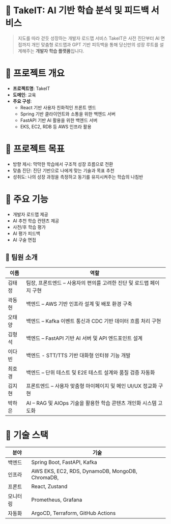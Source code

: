 # 🧠 TakeIT: AI 기반 학습 분석 및 피드백 서비스

> 지도를 따라 걷듯 성장하는 개발자 로드맵 서비스
> TakeIT은 사전 진단부터 AI 면접까지 개인 맞춤형 로드맵과 GPT 기반 피득백을 통해 당신만의 성장 루트를 설계해주는 **개발자 학습 플랫폼**입니다.

# 📌 프로젝트 개요
- **프로젝트명**: TakeIT
- **도메인**: 교육
- **주요 구성**:
  - React 기반 사용자 친화적인 프론트 엔드
  - Spring 기반 클라이언트와 소통을 위한 백엔드 서버
  - FastAPI 기반 AI 활용을 위한 백엔드 서버
  - EKS, EC2, RDB 등 AWS 인프라 활용
 
# 🎯 프로젝트 목표
- 방향 제시: 막막한 학습에서 구조적 성장 흐름으로 전환
- 맞춤 진단: 진단 기반으로 나에게 맞는 기술과 목표 추천
- 성취도: 나의 성장 과정을 측정하고 동기를 유지시켜주는 학습의 나침반

# 🔧 주요 기능
- 개발자 로드맵 제공
- AI 추천 학습 컨텐츠 제공
- 사전/후 학습 평가
- AI 평가 피드백
- AI 구술 면접

## 👥 팀원 소개

| 이름 | 역할 |
|------|------|
| 김태정 | 팀장, 프론트엔드 – 사용자의 편의를 고려한 진단 및 로드맵 페이지 구현 |
| 곽동헌 | 백엔드 – AWS 기반 인프라 설계 및 배포 환경 구축 |
| 오태양 | 백엔드 – Kafka 이벤트 통신과 CDC 기반 데이터 흐름 처리 구현 |
| 김형석 | 백엔드 – FastAPI 기반 AI 서버 및 API 엔드포인트 설계 |
| 이다빈 | 백엔드 -  STT/TTS 기반 대화형 인터뷰 기능 개발 |
| 최호경 | 백엔드 – 단위 테스트 및 E2E 테스트 설계와 품질 검증 자동화 |
| 김지현 | 프론트엔드 – 사용자 맞춤형 마이페이지 및 메인 UI/UX 정교화 구현 |
| 박하은 | AI – RAG 및 AIOps 기술을 활용한 학습 콘텐츠 개인화 시스템 고도화 |

# 🧱 기술 스택
| 분야 | 기술 |
|------|------|
| 백엔드 | Spring Boot, FastAPI, Kafka |
| 인프라 | AWS EKS, EC2, RDS, DynamoDB, MongoDB, ChromaDB, |
| 프론트 | React, Zustand |
| 모니터링 | Prometheus, Grafana |
| 자동화 | ArgoCD, Terraform, GitHub Actions |
